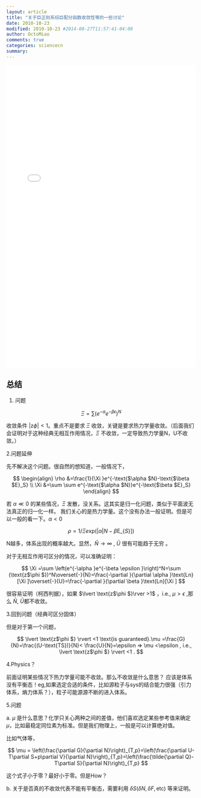 ```yaml
---
layout: article
title: "关于巨正则系综巨配分函数收敛性等的一些讨论"
date: 2010-10-23
modified: 2010-10-23 #2014-08-27T11:57:41-04:00
author: OctoMiao
comments: true
categories: sciencecn
summary:
---
```


<embed src="{{ site.url }}/images/posts/grandcanonical-snsemble-discussions/grandcanonical.pdf" width="100%" height="800px">


## 总结

1. 问题

$$\Xi =\sum \left(e^{-\alpha }e^{-\beta \epsilon }\right)^N$$

收敛条件 $\lvert\text{z$\phi $}\rvert<1$。重点不是要求 $\Xi$ 收敛，关键是要求热力学量收敛。（后面我们会证明对于这种经典无相互作用情况，$\Xi$ 不收敛，一定导致热力学量N，U不收敛。）

2.问题延伸

先不解决这个问题。很自然的想知道，一般情况下，

$$
\begin{align}
\rho &=\frac{1}{\Xi }e^{-\text{$\alpha $N}-\text{$\beta $E}_S} \\
\Xi &=\sum \sum e^{-\text{$\alpha $N}}e^{-\text{$\beta $E}_S}
\end{align}
$$

若 $\alpha \ll 0$ 的某些情况，$\Xi$ 发散，没关系。这其实是归一化问题，类似于平面波无法真正的归一化一样。
我们关心的是热力学量。这个没有办法一般证明。但是可以一般的看一下。$\alpha < 0$

$$
\rho  =1/\Xi  e\text{xp}(\lvert \alpha \rvert N-\text{$\beta $E$\_$}\{S\}])
$$

N越多，体系出现的概率越大。显然，$\bar N \to \infty$ , $\bar U$ 很有可能趋于无穷 。


对于无相互作用可区分的情况，可以准确证明：

$$
\Xi =\sum \left(e^{-\alpha }e^{-\beta \epsilon }\right)^N=\sum (\text{z$\phi $})^N\overset{-}{N}=\frac{-\partial }{\partial \alpha }\text{Ln}[\Xi ]\overset{-}{U}=\frac{-\partial }{\partial \beta }\text{Ln}[\Xi ]
$$


很容易证明（柯西判据），如果 $\lvert \text{z$\phi $}\rver >1$ ，i.e., $\mu > \epsilon$ ,那么 $\bar N$, $\bar U$都不收敛。


3.回到问题（经典可区分固体）

但是对于第一个问题，

$$
\lvert \text{z$\phi $} \rvert <1 \text{is guaranteed}.\mu =\frac{G}{N}=\frac{(U-\text{TS})}{N}< \frac{U}{N}=\epsilon => \mu <\epsilon , i.e., \lvert \text{z$\phi $} \rvert <1 .
$$


4.Physics？

前面证明某些情况下热力学量可能不收敛。那么不收敛是什么意思？
应该是体系没有平衡态！eg,如果选定合适的条件，比如源粒子与sys的结合能力很强（引力体系，熵力体系？），粒子可能源源不断的进入体系。

5.问题

a. $\mu$ 是什么意思？化学只关心两种之间的差值，他们喜欢选定某些参考值来确定 $\mu$，比如最稳定同位素为标准。但是我们物理上，一般是可以计算绝对值。

比如气体等，

$$
\mu  = \left(\frac{\partial G}{\partial N}\right)_{T,p}=\left(\frac{\partial U-T\partial S+p\partial V}{\partial N}\right)_{T,p}=\left(\frac{\tilde{\partial Q}-T\partial S}{\partial N}\right)_{T,p}
$$

这个式子小于零？最好小于零。但是How？

b. 关于是否真的不收敛代表不能有平衡态，需要利用 $\delta S (\delta N, \delta F, \text{etc})$ 等来证明。
